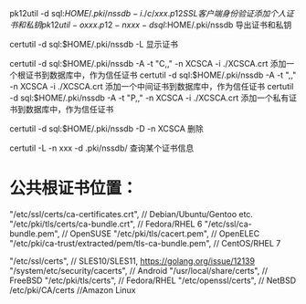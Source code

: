 
pk12util -d sql:$HOME/.pki/nssdb -i ./c/xxx.p12         SSL客户端身份验证添加个人证书和私钥
pk12util -o xxx.p12 -n xxx -d sql:$HOME/.pki/nssdb      导出证书和私钥

certutil -d sql:$HOME/.pki/nssdb -L      显示证书


certutil -d sql:$HOME/.pki/nssdb -A -t "C,," -n XCSCA -i ./XCSCA.crt         添加一个根证书到数据库中，作为信任证书
certutil -d sql:$HOME/.pki/nssdb -A -t ",," -n XCSCA -i ./XCSCA.crt         添加一个中间证书到数据库中，作为信任证书
certutil -d sql:$HOME/.pki/nssdb -A -t "P,," -n XCSCA -i ./XCSCA.crt        添加一个私有证书到数据库中，作为信任证书

certutil -d sql:$HOME/.pki/nssdb -D -n XCSCA                删除

certutil -L -n xxx -d .pki/nssdb/       查询某个证书信息



# 公共根证书位置：

"/etc/ssl/certs/ca-certificates.crt",                // Debian/Ubuntu/Gentoo etc.
"/etc/pki/tls/certs/ca-bundle.crt",                  // Fedora/RHEL 6
"/etc/ssl/ca-bundle.pem",                            // OpenSUSE
"/etc/pki/tls/cacert.pem",                           // OpenELEC
"/etc/pki/ca-trust/extracted/pem/tls-ca-bundle.pem", // CentOS/RHEL 7

"/etc/ssl/certs",               // SLES10/SLES11, https://golang.org/issue/12139
"/system/etc/security/cacerts", // Android
"/usr/local/share/certs",       // FreeBSD
"/etc/pki/tls/certs",           // Fedora/RHEL
"/etc/openssl/certs",           // NetBSD
/etc/pki/CA/certs               //Amazon Linux